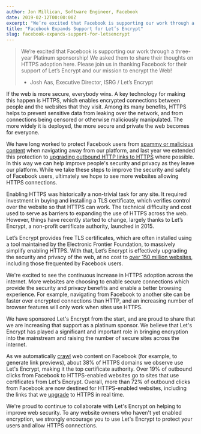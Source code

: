 ```yaml
---
author: Jon Millican, Software Engineer, Facebook
date: 2019-02-12T00:00:00Z
excerpt: "We’re excited that Facebook is supporting our work through a three-year Platinum sponsorship! We asked them to share their thoughts on HTTPS adoption here. Please join us in thanking Facebook for their support of Let’s Encrypt and our mission to encrypt the Web!"
title: "Facebook Expands Support for Let’s Encrypt"
slug: facebook-expands-support-for-letsencrypt
---
```


> We’re excited that Facebook is supporting our work through a three-year Platinum sponsorship! We asked them to share their thoughts on HTTPS adoption here. Please join us in thanking Facebook for their support of Let’s Encrypt and our mission to encrypt the Web!
> - Josh Aas, Executive Director, ISRG / Let’s Encrypt

If the web is more secure, everybody wins. A key technology for making this happen is HTTPS, which enables encrypted connections between people and the websites that they visit. Among its many benefits, HTTPS helps to prevent sensitive data from leaking over the network, and from connections being censored or otherwise maliciously manipulated. The more widely it is deployed, the more secure and private the web becomes for everyone.

We have long worked to protect Facebook users from [spammy or malicious content](https://www.facebook.com/notes/facebook-security/link-shim-protecting-the-people-who-use-facebook-from-malicious-urls/10150492832835766/) when navigating away from our platform, and last year we extended this protection to [upgrading outbound HTTP links to HTTPS](https://www.facebook.com/notes/facebook-security/upgrades-to-facebooks-link-security/10155158540455766/) where possible. In this way we can help improve people's security and privacy as they leave our platform. While we take these steps to improve the security and safety of Facebook users, ultimately we hope to see more websites allowing HTTPS connections.

Enabling HTTPS was historically a non-trivial task for any site. It required investment in buying and installing a TLS certificate, which verifies control over the website so that HTTPS can work. The technical difficulty and cost used to serve as barriers to expanding the use of HTTPS across the web. However, things have recently started to change, largely thanks to Let’s Encrypt, a non-profit certificate authority, launched in 2015. 

Let’s Encrypt provides free TLS certificates, which are often installed using a tool maintained by the Electronic Frontier Foundation, to massively simplify enabling HTTPS. With that, Let’s Encrypt is effectively upgrading the security and privacy of the web, at no cost to [over 150 million websites](https://letsencrypt.org/stats/), including those frequented by Facebook users.

We're excited to see the continuous increase in HTTPS adoption across the internet. More websites are choosing to enable secure connections which provide the security and privacy benefits and enable a better browsing experience. For example, navigating from Facebook to another site can be faster over encrypted connections than HTTP, and an increasing number of browser features will only work when sites use HTTPS.

We have sponsored Let's Encrypt from the start, and are proud to share that we are increasing that support as a platinum sponsor. We believe that Let's Encrypt has played a significant and important role in bringing encryption into the mainstream and raising the number of secure sites across the internet. 

As we automatically [crawl](https://developers.facebook.com/docs/sharing/webmasters/crawler/) web content on Facebook (for example, to generate link previews), about 38% of HTTPS domains we observe use Let's Encrypt, making it the top certificate authority. Over 19% of outbound clicks from Facebook to HTTPS-enabled websites go to sites that use certificates from Let's Encrypt. Overall, more than 72% of outbound clicks from Facebook are now destined for HTTPS-enabled websites, including the links that we [upgrade](https://www.facebook.com/notes/protect-the-graph/upgrades-to-facebooks-link-security/2015650322008442/) to HTTPS in real time.

We're proud to continue to collaborate with Let's Encrypt on helping to improve web security. To any website owners who haven't yet enabled encryption, we strongly encourage you to use Let's Encrypt to protect your users and allow HTTPS connections.
